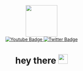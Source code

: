 <div id="header" align="center">
  <img src="https://i.pinimg.com/originals/e4/26/70/e426702edf874b181aced1e2fa5c6cde.gif" width="100"/>
  <div id="badges">
 
  <a href="https://t.me/empireakstrool">
    <img src="https://img.shields.io/badge/telegram-blue?style=for-the-badge&logo=telegram&logoColor" alt="Youtube Badge"/>
  </a>
  <a href="https://twitter.com/AkstroolC">
    <img src="https://img.shields.io/badge/Twitter-blue?style=for-the-badge&logo=twitter&logoColor=white" alt="Twitter Badge"/>
  </a>

  
</div>
<div><img src="https://komarev.com/ghpvc/?username=Akstrool&style=flat-square&color=blue" alt=""/>
</div>

<h1>
  hey there
  <img src="https://media.giphy.com/media/hvRJCLFzcasrR4ia7z/giphy.gif" width="30px"/>
</h1>
